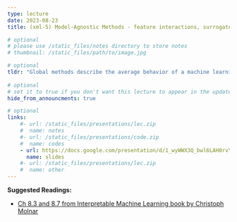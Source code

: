 ```yaml
---
type: lecture
date: 2023-08-23
title: (xml-5) Model-Agnostic Methods - feature interactions, surrogate, etc.

# optional
# please use /static_files/notes directory to store notes
# thumbnail: /static_files/path/to/image.jpg

# optional
tldr: "Global methods describe the average behavior of a machine learning model - some more methods in the global category"
  
# optional
# set it to true if you don't want this lecture to appear in the updates section
hide_from_announcments: true

# optional
links: 
    #- url: /static_files/presentations/lec.zip
    #  name: notes
    #- url: /static_files/presentations/code.zip
    #  name: codes
    - url: https://docs.google.com/presentation/d/1_wyWWX3Q_bwl6LAH0rvYkfye7-ULHKAAX3HX6KometA/edit?usp=sharing
      name: slides
    #- url: /static_files/presentations/lec.zip
    #  name: other
---
```


**Suggested Readings:**
- [Ch 8.3 and 8.7 from Interpretable Machine Learning book by Christoph Molnar](https://christophm.github.io/interpretable-ml-book/interpretability-importance.html)
